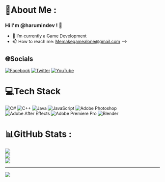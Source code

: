 # 💫About Me :
### Hi I'm @harumindev ! 👋

- 🌱 I’m currently a Game Development
- 📫 How to reach me: Memakegamealone@gmail.com 
-->


## 🌐Socials
[![Facebook](https://img.shields.io/badge/Facebook-%231877F2.svg?logo=Facebook&logoColor=white)](https://facebook.com/https://www.facebook.com/profile.php?id=100079594746460) [![Twitter](https://img.shields.io/badge/Twitter-%231DA1F2.svg?logo=Twitter&logoColor=white)](https://twitter.com/https://twitter.com/itomaie) [![YouTube](https://img.shields.io/badge/YouTube-%23FF0000.svg?logo=YouTube&logoColor=white)](https://youtube.com/c/https://www.youtube.com/) 

# 💻Tech Stack
![C#](https://img.shields.io/badge/c%23-%23239120.svg?style=flat-square&logo=c-sharp&logoColor=white) ![C++](https://img.shields.io/badge/c++-%2300599C.svg?style=flat-square&logo=c%2B%2B&logoColor=white) ![Java](https://img.shields.io/badge/java-%23ED8B00.svg?style=flat-square&logo=java&logoColor=white) ![JavaScript](https://img.shields.io/badge/javascript-%23323330.svg?style=flat-square&logo=javascript&logoColor=%23F7DF1E) ![Adobe Photoshop](https://img.shields.io/badge/adobephotoshop-%2331A8FF.svg?style=flat-square&logo=adobephotoshop&logoColor=white) ![Adobe After Effects](https://img.shields.io/badge/Adobe%20After%20Effects-9999FF.svg?style=flat-square&logo=Adobe%20After%20Effects&logoColor=white) ![Adobe Premiere Pro](https://img.shields.io/badge/Adobe%20Premiere%20Pro-9999FF.svg?style=flat-square&logo=Adobe%20Premiere%20Pro&logoColor=white) ![Blender](https://img.shields.io/badge/blender-%23F5792A.svg?style=flat-square&logo=blender&logoColor=white)
# 📊GitHub Stats :
![](https://github-readme-stats.vercel.app/api?username=harumindev&theme=synthwave&hide_border=false&include_all_commits=false&count_private=false)<br/>
![](https://github-readme-streak-stats.herokuapp.com/?user=harumindev&theme=synthwave&hide_border=false)<br/>
![](https://github-readme-stats.vercel.app/api/top-langs/?username=harumindev&theme=synthwave&hide_border=false&include_all_commits=false&count_private=false&layout=compact)

---
[![](https://visitcount.itsvg.in/api?id=harumindev&icon=0&color=0)](https://visitcount.itsvg.in)

